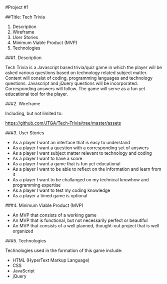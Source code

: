 #Project #1 

##Title:  Tech Trivia


1.  Description
2.  Wireframe
3.  User Stories
4.  Minimum Viable Product (MVP)
5.  Technologies


###1.  Description

Tech Trivia is a Javascript based trivia/quiz game in which the player will be asked various questions based on technology related subject matter.  Content will consist of coding, programming languages and technology questions.  Javascript and jQuery questions will be incorporated.  Corresponding answers will follow.  The game will serve as a fun yet educational tool for the player.
	
	
###2.  Wireframe

Including, but not limited to:

https://github.com/JTGA/Tech-Trivia/tree/master/assets


###3. User Stories

- As a player I want an interface that is easy to understand
- As a player I want a question with a corresponding set of answers
- As a player I want subject matter relevant to technology and coding
- As a player I want to have a score
- As a player I want a game that is fun yet educational
- As a player I want to be able to reflect on the information and learn from it	
- As a player I want to be challanged on my technical knowhow and programming expertise
- As a player I want to test my coding knowledge
- As a player a timed game is optional



###4. Minimum Viable Product (MVP)

- An MVP that consists of a working game
- An MVP that is functional, but not necessarily perfect or beautiful
- An MVP that consists of a well planned, thought–out project that is well organized


###5. Technologies

Technologies used in the formation of this game include:

- HTML (HyperText Markup Language)
- CSS
- JavaScript
- jQuery









